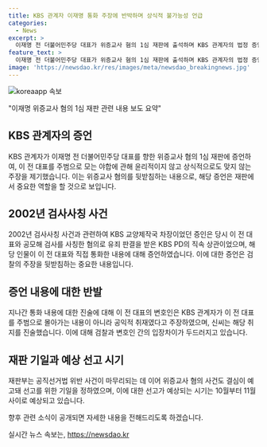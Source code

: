 ```yaml
---
title: KBS 관계자 이재명 통화 주장에 반박하며 상식적 불가능성 언급
categories:
  - News
excerpt: >
  이재명 전 더불어민주당 대표가 위증교사 혐의 1심 재판에 출석하며 KBS 관계자의 법정 증언이 논란을 빚고 있다. 이 관계자는 김 전 시장과의 야합을 주장하며 이 전 대표를 불리하게 하는 주장을 제기했지만, KBS 관계자들은 이 주장을 부인하며 증언했다. 이와 관련해 검찰은 9월 30일 이 대표의 변론을 종결하고 10~11월에 선고할 예정이다. 김씨에 대한 허위 증언 의혹을 포함한 이번 재판은 클라이맥스를 향해 가고 있다.
feature_text: >
  이재명 전 더불어민주당 대표가 위증교사 혐의 1심 재판에 출석하며 KBS 관계자의 법정 증언이 논란을 빚고 있다. 이 관계자는 김 전 시장과의 야합을 주장하며 이 전 대표를 불리하게 하는 주장을 제기했지만, KBS 관계자들은 이 주장을 부인하며 증언했다. 이와 관련해 검찰은 9월 30일 이 대표의 변론을 종결하고 10~11월에 선고할 예정이다. 김씨에 대한 허위 증언 의혹을 포함한 이번 재판은 클라이맥스를 향해 가고 있다.
image: 'https://newsdao.kr/res/images/meta/newsdao_breakingnews.jpg'
---
```


<p><img src="https://newsdao.kr/res/images/meta/newsdao_breakingnews.jpg" alt="koreaapp 속보" /></p>

<p>"이재명 위증교사 혐의 1심 재판 관련 내용 보도 요약"</p>

<h2 data-ke-size="size26">KBS 관계자의 증언</h2>

<p data-ke-size="size16">KBS 관계자가 이재명 전 더불어민주당 대표를 향한 위증교사 혐의 1심 재판에 증언하여, 이 전 대표를 주범으로 모는 야합에 관해 윤리적이지 않고 상식적으로도 맞지 않는 주장을 제기했습니다. 이는 위증교사 혐의를 뒷받침하는 내용으로, 해당 증언은 재판에서 중요한 역할을 할 것으로 보입니다.</p>

<h2 data-ke-size="size26">2002년 검사사칭 사건</h2>

<p data-ke-size="size16">2002년 검사사칭 사건과 관련하여 KBS 교양제작국 차장이었던 증인은 당시 이 전 대표와 공모해 검사를 사칭한 혐의로 유죄 판결을 받은 KBS PD의 직속 상관이었으며, 해당 인물이 이 전 대표와 직접 통화한 내용에 대해 증언하였습니다. 이에 대한 증언은 검찰의 주장을 뒷받침하는 중요한 내용입니다.</p>

<h2 data-ke-size="size26">증언 내용에 대한 반발</h2>

<p data-ke-size="size16">지나간 통화 내용에 대한 진술에 대해 이 전 대표의 변호인은 KBS 관계자가 이 전 대표를 주범으로 몰아가는 내용이 아니라 공익적 취재였다고 주장하였으며, 신씨는 해당 취지를 진술했습니다. 이에 대해 검찰과 변호인 간의 입장차이가 두드러지고 있습니다.</p>

<h2 data-ke-size="size26">재판 기일과 예상 선고 시기</h2>

<p data-ke-size="size16">재판부는 공직선거법 위반 사건이 마무리되는 데 이어 위증교사 혐의 사건도 결심이 예고돼 선고를 위한 기일을 정하였으며, 이에 대한 선고가 예상되는 시기는 10월부터 11월 사이로 예상되고 있습니다.</p>

<p>향후 관련 소식이 공개되면 자세한 내용을 전해드리도록 하겠습니다.</p>
실시간 뉴스 속보는, <a href="https://newsdao.kr" rel="dofollow">https://newsdao.kr</a>


